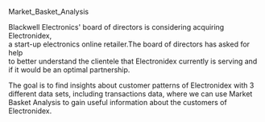 Market_Basket_Analysis


Blackwell Electronics' board of directors is considering acquiring Electronidex,        
a start-up electronics online retailer.The board of directors has asked for help    
to better understand the clientele that Electronidex currently is serving and if it 
would be an optimal partnership.
 
The goal is to find insights about customer patterns of Electronidex with 3 different 
data sets, including transactions data, where we can use Market Basket Analysis to 
gain useful information about the customers of Electronidex.
